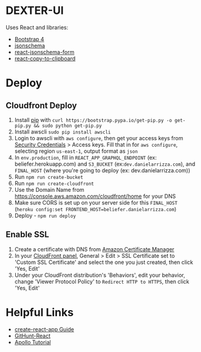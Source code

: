 # DEXTER-UI

Uses React and libraries:

- [Bootstrap 4](http://getbootstrap.com/)
- [jsonschema](https://github.com/tdegrunt/jsonschema)
- [react-jsonschema-form](https://github.com/mozilla-services/react-jsonschema-form)
- [react-copy-to-clipboard](https://github.com/nkbt/react-copy-to-clipboard)

# Deploy

## Cloudfront Deploy
1. Install [pip](https://pip.pypa.io//en/latest/installing/) with `curl https://bootstrap.pypa.io/get-pip.py -o get-pip.py && sudo python get-pip.py`
1. Install awscli `sudo pip install awscli`
1. Login to awscli with `aws configure`, then get your access keys from [Security Credentials](https://console.aws.amazon.com/iam/home?#/security_credential) > Access keys. Fill that in for `aws configure`, selecting region `us-east-1`, output format as `json`
1. In `env.production`, fill in `REACT_APP_GRAPHQL_ENDPOINT` (ex: beliefer.herokuapp.com) and `S3_BUCKET` (ex:`dev.danielarrizza.com`), and `FINAL_HOST` (where you're going to deploy (ex: dev.danielarrizza.com))
1. Run `npm run create-bucket`
1. Run `npm run create-cloudfront`
1. Use the Domain Name from https://console.aws.amazon.com/cloudfront/home for your DNS
1. Make sure CORS is set up on your server side for this `FINAL_HOST` (`heroku config:set FRONTEND_HOST=beliefer.danielarrizza.com`)
1. Deploy - `npm run deploy`

## Enable SSL
1. Create a certificate with DNS from [Amazon Certificate Manager](https://console.aws.amazon.com/acm/home)
1. In your [CloudFront panel](https://console.aws.amazon.com/cloudfront/home), General > Edit > SSL Certificate set to 'Custom SSL Certificate' and select the one you just created, then click 'Yes, Edit'
1. Under your CloudFront distribution's 'Behaviors', edit your behavior, change 'Viewer Protocol Policy' to `Redirect HTTP to HTTPS`, then click 'Yes, Edit'

# Helpful Links

- [create-react-app Guide](https://github.com/facebookincubator/create-react-app/blob/master/packages/react-scripts/template/README.md)
- [GitHunt-React](https://github.com/apollographql/GitHunt-React/blob/master/ui)
- [Apollo Tutorial](https://dev-blog.apollodata.com/full-stack-react-graphql-tutorial-582ac8d24e3b?_ga=2.120152392.1501331167.1502629079-2102942943.1500164394)

